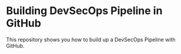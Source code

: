 # Building DevSecOps Pipeline in GitHub
This repository shows you how to build up a DevSecOps Pipeline with GitHub. 

